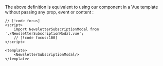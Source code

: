 The above definition is equivalent to using our component in a Vue template
without passing any prop, event or content :

```vue
// [!code focus]
<script>
	import NewsletterSubscriptionModal from './NewsletterSubscriptionModal.vue';
	// [!code focus:100]
</script>

<template>
	<NewsletterSubscriptionModal/>
</template>
```
